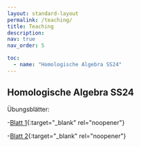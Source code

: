 ```yaml
---
layout: standard-layout
permalink: /teaching/
title: Teaching
description: 
nav: true
nav_order: 5

toc:
  - name: "Homologische Algebra SS24"
---
```


## Homologische Algebra SS24
Übungsblätter:

-[Blatt 1](/assets/pdf/Homologische_Algebra_Blatt1.pdf){:target="_blank" rel="noopener"}

-[Blatt 2](/assets/pdf/Homologische_Algebra_Blatt2.pdf){:target="_blank" rel="noopener"}
